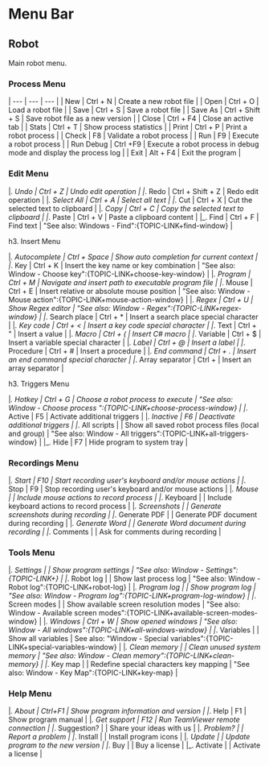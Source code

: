 # Menu Bar

## Robot

Main robot menu.

### Process Menu

| --- | --- | --- |
| New | Ctrl + N | Create a new robot file | 
| Open | Ctrl + O | Load a robot file | 
| Save | Ctrl + S | Save a robot file |
| Save As | Ctrl + Shift + S | Save robot file as a new version | 
| Close | Ctrl + F4 | Close an active tab | 
| Stats | Ctrl + T | Show process statistics | 
| Print | Ctrl + P | Print a robot process | 
| Check | F8 | Validate a robot process | 
| Run | F9 | Execute a robot process | 
| Run Debug | Ctrl +F9 | Execute a robot process in debug mode and display the process log | 
| Exit | Alt + F4 | Exit the program | 

### Edit Menu

|_. Undo | Ctrl + Z | Undo edit operation |
|_. Redo | Ctrl + Shift + Z | Redo edit operation |
|_. Select All | Ctrl + A | Select all text |
|_. Cut | Ctrl + X | Cut the selected text to clipboard |
|_. Copy | Ctrl + C | Copy the selected text to clipboard |
|_. Paste | Ctrl + V | Paste a clipboard content |
|_. Find | Ctrl + F | Find text | "See also: Windows - Find":{TOPIC-LINK+find-window} |

h3. Insert Menu

|_. Autocomplete | Ctrl + Space | Show auto completion for current context |
|_. Key | Ctrl + K | Insert the key name or key combination | "See also: Window - Choose key":{TOPIC-LINK+choose-key-window} |
|_. Program | Ctrl + M | Navigate and insert path to executable program file | 
|_. Mouse | Ctrl + E | Insert relative or absolute mouse position | "See also: Window - Mouse action":{TOPIC-LINK+mouse-action-window} |
|_. Regex | Ctrl + U | Show Regex editor | "See also: Window - Regex":{TOPIC-LINK+regex-window} |
|_. Search place | Ctrl + * | Insert a search place special character |
|_. Key code | Ctrl + < | Insert a key code special character |
|_. Text | Ctrl + " | Insert a value |
|_. Macro | Ctrl + ( | Insert C# macro |
|_. Variable | Ctrl + $ | Insert a variable special character |
|_. Label | Ctrl + @ | Insert a label |
|_. Procedure | Ctrl + # | Insert a procedure |
|_. End command | Ctrl + . | Insert an end command special character |
|_. Array separator | Ctrl + | Insert an array separator |

h3. Triggers Menu

|_. Hotkey | Ctrl + G | Choose a robot process to execute | "See also: Window - Choose process ":{TOPIC-LINK+choose-process-window} |
|_. Active | F5 | Activate additional triggers |
|_. Inactive | F6 | Deactivate additional triggers |
|_. All scripts |  | Show all saved robot process files (local and group) | "See also: Window - All triggers":{TOPIC-LINK+all-triggers-window} |
|_. Hide | F7 | Hide program to system tray |

### Recordings Menu

|_. Start | F10 | Start recording user's keyboard and/or mouse actions |
|_. Stop | F9 | Stop recording user's keyboard and/or mouse actions |
|_. Mouse |  | Include mouse actions to record process |
|_. Keyboard |  | Include keyboard actions to record process |
|_. Screenshots |  | Generate screenshots during recording |
|_. Generate PDF |  | Generate PDF document during recording |
|_. Generate Word |  | Generate Word document during recording |
|_. Comments |  | Ask for comments during recording |
 
### Tools Menu

|_. Settings |  | Show program settings | "See also: Window - Settings":{TOPIC-LINK+} |
|_. Robot log |  | Show last process log | "See also: Window - Robot log":{TOPIC-LINK+robot-log} |
|_. Program log |  | Show program log | "See also: Window - Program log":{TOPIC-LINK+program-log-window} |
|_. Screen modes |  | Show available screen resolution modes | "See also: Window - Available screen modes":{TOPIC-LINK+available-screen-modes-window} |
|_. Windows | Ctrl + W | Show opened windows | "See also: Window - All windows":{TOPIC-LINK+all-windows-window} |
|_. Variables |  | Show all variables | See also: "Window - Special variables":{TOPIC-LINK+special-variables-window} |
|_. Clean memory |  | Clean unused system memory | "See also: Window - Clean memory":{TOPIC-LINK+clean-memory} |
|_. Key map |   | Redefine special characters key mapping | "See also: Window - Key Map":{TOPIC-LINK+key-map} | 

### Help Menu

|_. About | Ctrl+F1 | Show program information and version |
|_. Help | F1 | Show program manual |
|_. Get support | F12 | Run TeamViewer remote connection |
|_. Suggestion? |  | Share your ideas with us |
|_. Problem? |  | Report a problem |
|_. Install |  | Install program icons |
|_. Update |  | Update program to the new version |
|_. Buy |  | Buy a license |
|_. Activate |  | Activate a license |
